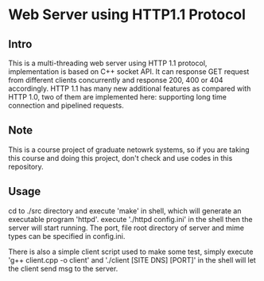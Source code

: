 # Web Server using HTTP1.1 Protocol

## Intro
This is a multi-threading web server using HTTP 1.1 protocol, implementation is based on C++ socket API. It can response GET request from different clients concurrently and response 200, 400 or 404 accordingly. HTTP 1.1 has many new additional features as compared with HTTP 1.0, two of them are implemented here: supporting long time connection and pipelined requests. 

## Note
This is a course project of graduate netowrk systems, so if you are taking this course and doing this project, don't check and use codes in this repository.

## Usage
cd to ./src directory and execute 'make' in shell, which will generate an executable program 'httpd'. execute './httpd config.ini' in the shell then the server will start running. The port, file root directory of server and mime types can be specified in config.ini.

There is also a simple client script used to make some test, simply execute 'g++ client.cpp -o client' and './client [SITE DNS] [PORT]' in the shell will let the client send msg to the server.

